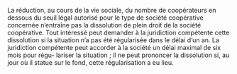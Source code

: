 La réduction, au cours de la vie sociale, du nombre de coopérateurs en dessous du seuil légal autorisé pour le type de société coopérative concernée n’entraîne pas la dissolution de plein droit de la société coopérative.
Tout intéressé peut demander à la juridiction compétente cette dissolution si la situation n’a pas été régularisée dans le délai d’un an.
La juridiction compétente peut accorder à la société un délai maximal de six mois pour régu- lariser la situation ; il ne peut prononcer la dissolution si, au jour où il statue sur le fond, cette régularisation a eu lieu.